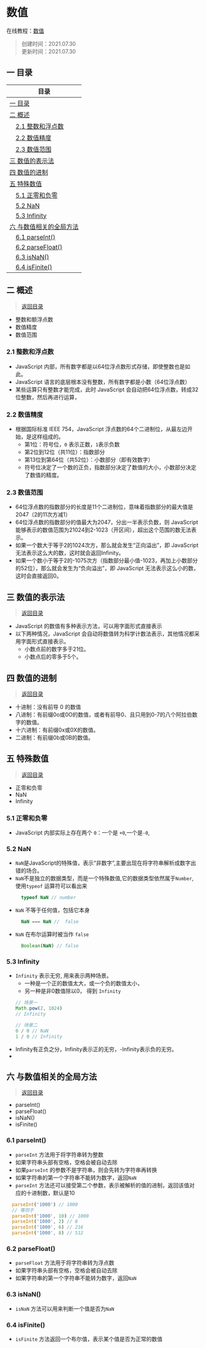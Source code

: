 # 数值
在线教程：[数值](https://wangdoc.com/javascript/types/number.html)
>创建时间：2021.07.30  
>更新时间：2021.07.30

## <a name="chapter-one" id="chapter-one"></a>一 目录

| 目录             | 
| ------------------ | 
| [一 目录](#chapter-one)               |
| [二 概述](#chapter-two)               |
| &emsp;[2.1 整数和浮点数](#chapter-two-one) |
| &emsp;[2.2 数值精度](#chapter-two-two) |
| &emsp;[2.3 数值范围](#chapter-two-three) |
| [三 数值的表示法](#chapter-three)           |
| [四 数值的进制](#chapter-four)           |
| [五 特殊数值](#chapter-five)           |
| &emsp;[5.1 正零和负零](#chapter-five-one) |
| &emsp;[5.2 NaN](#chapter-five-two) |
| &emsp;[5.3 Infinity](#chapter-five-three) |
| [六 与数值相关的全局方法](#chapter-six)           |
| &emsp;[6.1 parseInt()](#chapter-six-one) |
| &emsp;[6.2 parseFloat()](#chapter-six-two) |
| &emsp;[6.3 isNaN()](#chapter-six-three) |
| &emsp;[6.4 isFinite()](#chapter-six-four) |

## <a name="chapter-two" id="chapter-two"></a>二 概述
> [返回目录](#chapter-one)  
  * 整数和额浮点数
  * 数值精度
  * 数值范围
### <a name="chapter-two-one" id="chapter-two-one"></a>2.1 整数和浮点数
* JavaScript 内部，所有数字都是以64位浮点数形式存储，即使整数也是如此。
* JavaScript 语言的底层根本没有整数，所有数字都是小数（64位浮点数）
* 某些运算只有整数才能完成，此时 JavaScript 会自动把64位浮点数，转成32位整数，然后再进行运算，
### <a name="chapter-two-two" id="chapter-two-two"></a>2.2 数值精度
* 根据国际标准 IEEE 754，JavaScript 浮点数的64个二进制位，从最左边开始，是这样组成的。
  * 第1位：符号位，`0` 表示正数，`1`表示负数
  * 第2位到12位（共11位）：指数部分
  * 第13位到第64位（共52位）：小数部分（即有效数字）
  * 符号位决定了一个数的正负，指数部分决定了数值的大小，小数部分决定了数值的精度。
### <a name="chapter-two-three" id="chapter-two-three"></a>2.3 数值范围
* 64位浮点数的指数部分的长度是11个二进制位，意味着指数部分的最大值是2047（2的11次方减1）
* 64位浮点数的指数部分的值最大为2047，分出一半表示负数，则 JavaScript 能够表示的数值范围为21024到2-1023（开区间），超出这个范围的数无法表示。
* 如果一个数大于等于2的1024次方，那么就会发生“正向溢出”，即 JavaScript 无法表示这么大的数，这时就会返回Infinity。
* 如果一个数小于等于2的-1075次方（指数部分最小值-1023，再加上小数部分的52位），那么就会发生为“负向溢出”，即 JavaScript 无法表示这么小的数，这时会直接返回0。
## <a name="chapter-three" id="chapter-three"></a>三 数值的表示法
> [返回目录](#chapter-one)  
* JavaScript 的数值有多种表示方法，可以用字面形式直接表示
* 以下两种情况，JavaScript 会自动将数值转为科学计数法表示，其他情况都采用字面形式直接表示。
  * 小数点前的数字多于21位。
  * 小数点后的零多于5个。
## <a name="chapter-four" id="chapter-four"></a>四 数值的进制
> [返回目录](#chapter-one)  
> 
* 十进制：没有前导 0 的数值
* 八进制：有前缀0o或0O的数值，或者有前导0、且只用到0-7的八个阿拉伯数字的数值。
* 十六进制：有前缀0x或0X的数值。
* 二进制：有前缀0b或0B的数值。

## <a name="chapter-five" id="chapter-five"></a>五 特殊数值
> [返回目录](#chapter-one)  
  * 正零和负零
  * NaN
  * Infinity
### <a name="chapter-five-one" id="chapter-five-one"></a>5.1 正零和负零
* JavaScript 内部实际上存在两个 `0`：一个是 `+0`,一个是`-0`,

### <a name="chapter-five-two" id="chapter-five-two"></a>5.2 NaN
* `NaN`是JavaScript的特殊值，表示“非数字”,主要出现在将字符串解析成数字出错的场合。
* `NaN`不是独立的数据类型，而是一个特殊数值,它的数据类型依然属于`Number`, 使用`typeof` 运算符可以看出来
  ```javascript
    typeof NaN // number
  ```
* `NaN` 不等于任何值，包括它本身
  ```javascript
    NaN === NaN //  false
  ```
* `NaN` 在布尔运算时被当作 `false`
  ```javascript
    Boolean(NaN) // false
  ```
### <a name="chapter-five-three" id="chapter-five-three"></a>5.3 Infinity
* `Infinity` 表示无穷, 用来表示两种场景。
  * 一种是一个正的数值太大，或一个负的数值太小，
  * 另一种是非0数值除以0， 得到 `Infinity`
  ```javascript
  // 场景一
  Math.pow(2, 1024)
  // Infinity

  // 场景二
  0 / 0 // NaN
  1 / 0 // Infinity
  ```
* Infinity有正负之分，Infinity表示正的无穷，-Infinity表示负的无穷。
* 
## <a name="chapter-six" id="chapter-six"></a>六 与数值相关的全局方法
> [返回目录](#chapter-one)  
  * parseInt()
  * parseFloat()
  * isNaN()
  * isFinite()
### <a name="chapter-six-one" id="chapter-six-one"></a>6.1 parseInt()
  * `parseInt` 方法用于将字符串转为整数
  * 如果字符串头部有空格，空格会被自动去除
  * 如果`parseInt` 的参数不是字符串，则会先转为字符串再转换
  * 如果字符串的第一个字符串不能转为数字，返回`NaN`
  * `parseInt` 方法还可以接受第二个参数，表示被解析的值的进制，返回该值对应的十进制数，默认是10
  ```javascript
    parseInt('1000') // 1000
    // 等同于
    parseInt('1000', 10) // 1000
    parseInt('1000', 2) // 8
    parseInt('1000', 6) // 216
    parseInt('1000', 8) // 512
  ```
### <a name="chapter-six-two" id="chapter-six-two"></a>6.2 parseFloat()
* `parseFloat` 方法用于将字符串转为浮点数
* 如果字符串头部有空格，空格会被自动去除
* 如果字符串的第一个字符串不能转为数字，返回`NaN`
### <a name="chapter-six-three" id="chapter-six-three"></a>6.3 isNaN()
* `isNaN` 方法可以用来判断一个值是否为`NaN`
### <a name="chapter-six-four" id="chapter-six-four"></a>6.4 isFinite()
* `isFinite` 方法返回一个布尔值，表示某个值是否为正常的数值